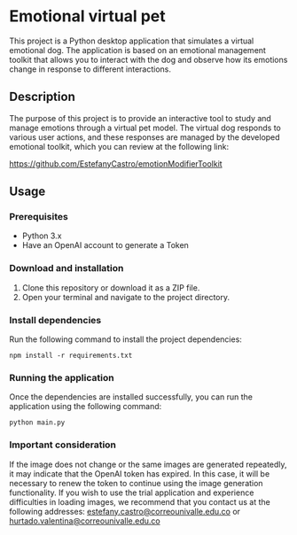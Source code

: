 # Emotional virtual pet

This project is a Python desktop application that simulates a virtual emotional dog. The application is based on an emotional management toolkit that allows you to interact with the dog and observe how its emotions change in response to different interactions.

## Description

The purpose of this project is to provide an interactive tool to study and manage emotions through a virtual pet model. The virtual dog responds to various user actions, and these responses are managed by the developed emotional toolkit, which you can review at the following link:

https://github.com/EstefanyCastro/emotionModifierToolkit

## Usage

### Prerequisites

- Python 3.x
- Have an OpenAI account to generate a Token

### Download and installation

1. Clone this repository or download it as a ZIP file.
2. Open your terminal and navigate to the project directory.

### Install dependencies

Run the following command to install the project dependencies:

```
npm install -r requirements.txt
```

### Running the application

Once the dependencies are installed successfully, you can run the application using the following command:

```
python main.py
```

### Important consideration

If the image does not change or the same images are generated repeatedly, it may indicate that the OpenAI token has expired. In this case, it will be necessary to renew the token to continue using the image generation functionality. If you wish to use the trial application and experience difficulties in loading images, we recommend that you contact us at the following addresses: estefany.castro@correounivalle.edu.co or hurtado.valentina@correounivalle.edu.co
